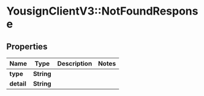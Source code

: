 # YousignClientV3::NotFoundResponse

## Properties
Name | Type | Description | Notes
------------ | ------------- | ------------- | -------------
**type** | **String** |  | 
**detail** | **String** |  | 

